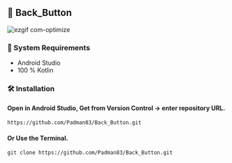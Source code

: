 ## 📱 Back_Button

![ezgif com-optimize](https://user-images.githubusercontent.com/45048950/90417182-fe7da080-e0e5-11ea-93c8-e26e0c5758de.gif)

### 🧰 System Requirements

* Android Studio
* 100 % Kotlin

### 🛠️ Installation 

#### Open in Android Studio, Get from Version Control -> enter repository URL.

```
https://github.com/Padman83/Back_Button.git
```

#### Or Use the Terminal.

```
git clone https://github.com/Padman83/Back_Button.git
